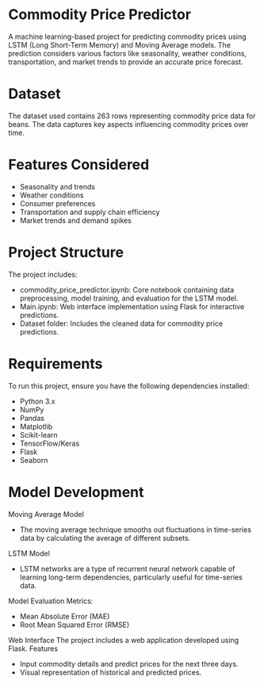 # Commodity Price Predictor
A machine learning-based project for predicting commodity prices using LSTM (Long Short-Term Memory) and Moving Average models. The prediction considers various factors like seasonality, weather conditions, transportation, and market trends to provide an accurate price forecast.

# **Dataset**
The dataset used contains 263 rows representing commodity price data for beans. The data captures key aspects influencing commodity prices over time.
# **Features Considered**
* Seasonality and trends
* Weather conditions
* Consumer preferences
* Transportation and supply chain efficiency
* Market trends and demand spikes

# **Project Structure**
The project includes:
* commodity_price_predictor.ipynb: Core notebook containing data preprocessing, model training, and evaluation for the LSTM model.
* Main.ipynb: Web interface implementation using Flask for interactive predictions.
* Dataset folder: Includes the cleaned data for commodity price predictions.
  
# **Requirements**
To run this project, ensure you have the following dependencies installed:
* Python 3.x
* NumPy
* Pandas
* Matplotlib
* Scikit-learn
* TensorFlow/Keras
* Flask
* Seaborn

# **Model Development**
Moving Average Model
* The moving average technique smooths out fluctuations in time-series data by calculating the average of different subsets.

LSTM Model
* LSTM networks are a type of recurrent neural network capable of learning long-term dependencies, particularly useful for time-series data.

Model Evaluation Metrics:
* Mean Absolute Error (MAE)
* Root Mean Squared Error (RMSE)

Web Interface
The project includes a web application developed using Flask.
Features
* Input commodity details and predict prices for the next three days.
* Visual representation of historical and predicted prices.
